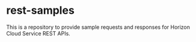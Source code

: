 # rest-samples
This is a repository to provide sample requests and responses for Horizon Cloud Service REST APIs.
